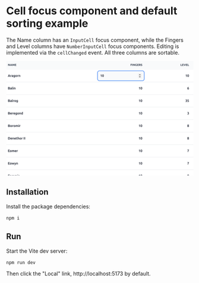 # Cell focus component and default sorting example

The Name column has an ```InputCell``` focus component, while the Fingers and Level columns have ```NumberInputCell``` focus components. Editing is implemented via the ```cellChanged``` event. All three columns are sortable.

![](screenshot-02.png)

## Installation

Install the package dependencies:

```sh
npm i
```

## Run

Start the Vite dev server:
```sh
npm run dev
```

Then click the "Local" link, http://localhost:5173 by default.
